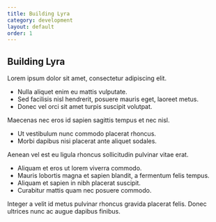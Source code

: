 ```yaml
---
title: Building Lyra
category: development
layout: default
order: 1
---
```


## Building Lyra

Lorem ipsum dolor sit amet, consectetur adipiscing elit.
* Nulla aliquet enim eu mattis vulputate.
* Sed facilisis nisl hendrerit, posuere mauris eget, laoreet metus.
* Donec vel orci sit amet turpis suscipit volutpat.

Maecenas nec eros id sapien sagittis tempus et nec nisl.
* Ut vestibulum nunc commodo placerat rhoncus.
* Morbi dapibus nisi placerat ante aliquet sodales.

Aenean vel est eu ligula rhoncus sollicitudin pulvinar vitae erat.
* Aliquam et eros ut lorem viverra commodo.
* Mauris lobortis magna et sapien blandit, a fermentum felis tempus.
* Aliquam et sapien in nibh placerat suscipit.
* Curabitur mattis quam nec posuere commodo.

Integer a velit id metus pulvinar rhoncus gravida placerat felis.
Donec ultrices nunc ac augue dapibus finibus.
